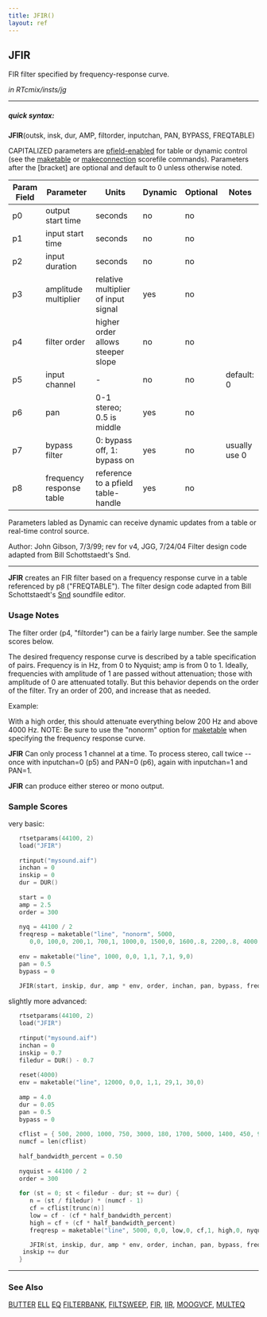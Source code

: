 ```yaml
---
title: JFIR()
layout: ref
---
```


## JFIR

FIR filter specified by frequency-response curve.

*in RTcmix/insts/jg*  
  

-----

##### quick syntax:

**JFIR**(outsk, insk, dur, AMP, filtorder, inputchan, PAN, BYPASS,
FREQTABLE)

CAPITALIZED parameters are [pfield-enabled](pfield-enabled.html) for
table or dynamic control (see the
[maketable](../scorefile/maketable.html) or
[makeconnection](../scorefile/makeconnection.html) scorefile
commands). Parameters after the \[bracket\] are optional and default to
0 unless otherwise noted.


Param Field	| Parameter | Units | Dynamic | Optional | Notes
----------- | --------- | ----- | -------- | --------- | ---------
p0 | output start time | seconds | no | no | 
p1 | input start time | seconds | no | no | 
p2 | input duration | seconds | no | no | 
p3 | amplitude multiplier | relative multiplier of input signal | yes | no | 
p4 | filter order | higher order allows steeper slope | no | no | 
p5 | input channel |  -  | no | no | default: 0
p6 | pan | 0-1 stereo; 0.5 is middle | yes | no | 
p7 | bypass filter | 0: bypass off, 1: bypass on | yes | no | usually use 0 | 
p8 | frequency response table | reference to a pfield table-handle | yes | no | 

Parameters labled as Dynamic can receive dynamic updates from a table or real-time control source.

Author:  John Gibson, 7/3/99; rev for v4, JGG, 7/24/04
Filter design code adapted from Bill Schottstaedt's Snd.

  

-----

  
**JFIR** creates an FIR filter based on a frequency response curve in a
table referenced by p8 ("FREQTABLE"). The filter design code adapted
from Bill Schottstaedt's
[Snd](https://ccrma.stanford.edu/software/snd/) soundfile editor.

### Usage Notes

The filter order (p4, "filtorder") can be a fairly large number. See the
sample scores below.

The desired frequency response curve is described by a table
specification of pairs. Frequency is in Hz, from 0 to Nyquist; amp is
from 0 to 1. Ideally, frequencies with amplitude of 1 are passed without
attenuation; those with amplitude of 0 are attenuated totally. But this
behavior depends on the order of the filter. Try an order of 200, and
increase that as needed.

Example:

With a high order, this should attenuate everything below 200 Hz and
above 4000 Hz. NOTE: Be sure to use the "nonorm" option for
[maketable](../scorefile/maketable.html) when specifying the frequency
response curve.

**JFIR** Can only process 1 channel at a time. To process stereo, call
twice -- once with inputchan=0 (p5) and PAN=0 (p6), again with
inputchan=1 and PAN=1.

**JFIR** can produce either stereo or mono output.

### Sample Scores

very basic:

```cpp
   rtsetparams(44100, 2)
   load("JFIR")
   
   rtinput("mysound.aif")
   inchan = 0
   inskip = 0
   dur = DUR()
   
   start = 0
   amp = 2.5
   order = 300
   
   nyq = 44100 / 2
   freqresp = maketable("line", "nonorm", 5000,
      0,0, 100,0, 200,1, 700,1, 1000,0, 1500,0, 1600,.8, 2200,.8, 4000,0, nyq,0)
   
   env = maketable("line", 1000, 0,0, 1,1, 7,1, 9,0)
   pan = 0.5
   bypass = 0
   
   JFIR(start, inskip, dur, amp * env, order, inchan, pan, bypass, freqresp)
```

  
  
slightly more advanced:

```cpp
   rtsetparams(44100, 2)
   load("JFIR")
   
   rtinput("mysound.aif")
   inchan = 0
   inskip = 0.7
   filedur = DUR() - 0.7
   
   reset(4000)
   env = maketable("line", 12000, 0,0, 1,1, 29,1, 30,0)
   
   amp = 4.0
   dur = 0.05
   pan = 0.5
   bypass = 0
   
   cflist = { 500, 2000, 1000, 750, 3000, 180, 1700, 5000, 1400, 450, 900, 2200 }
   numcf = len(cflist)
   
   half_bandwidth_percent = 0.50
   
   nyquist = 44100 / 2
   order = 300
   
   for (st = 0; st < filedur - dur; st += dur) {
      n = (st / filedur) * (numcf - 1)
      cf = cflist[trunc(n)]
      low = cf - (cf * half_bandwidth_percent)
      high = cf + (cf * half_bandwidth_percent)
      freqresp = maketable("line", 5000, 0,0, low,0, cf,1, high,0, nyquist,0)

      JFIR(st, inskip, dur, amp * env, order, inchan, pan, bypass, freqresp)
    inskip += dur
   }
```

  

-----

### See Also

[BUTTER](BUTTER.html) [ELL](ELL.html) [EQ](EQ.html)
[FILTERBANK](FILTERBANK.html), [FILTSWEEP](FILTSWEEP.html),
[FIR](FIR.html), [IIR](IIR.html), [MOOGVCF](MOOGVCF.html),
[MULTEQ](MULTEQ.html)
